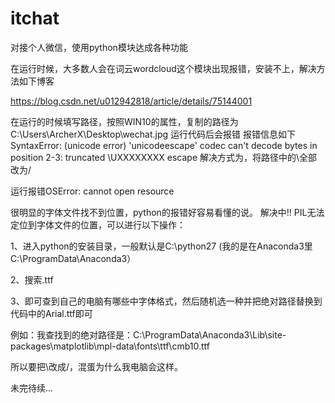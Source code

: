 # itchat

对接个人微信，使用python模块达成各种功能

在运行时候，大多数人会在词云wordcloud这个模块出现报错，安装不上，解决方法如下博客

https://blog.csdn.net/u012942818/article/details/75144001

在运行的时候填写路径，按照WIN10的属性，复制的路径为C:\Users\ArcherX\Desktop\wechat.jpg
运行代码后会报错
报错信息如下SyntaxError: (unicode error) 'unicodeescape' codec can't decode bytes in position 2-3: truncated \UXXXXXXXX escape
解决方式为，将路径中的\全部改为/


运行报错OSError: cannot open resource

很明显的字体文件找不到位置，python的报错好容易看懂的说。
解决中!!
PIL无法定位到字体文件的位置，可以进行以下操作：


1、进入python的安装目录，一般默认是C:\python27
(我的是在Anaconda3里C:\ProgramData\Anaconda3）

2、搜索.ttf


3、即可查到自己的电脑有哪些中字体格式，然后随机选一种并把绝对路径替换到代码中的Arial.ttf即可


例如：我查找到的绝对路径是：C:\ProgramData\Anaconda3\Lib\site-packages\matplotlib\mpl-data\fonts\ttf\cmb10.ttf

所以要把\改成/，混蛋为什么我电脑会这样。




未完待续...
